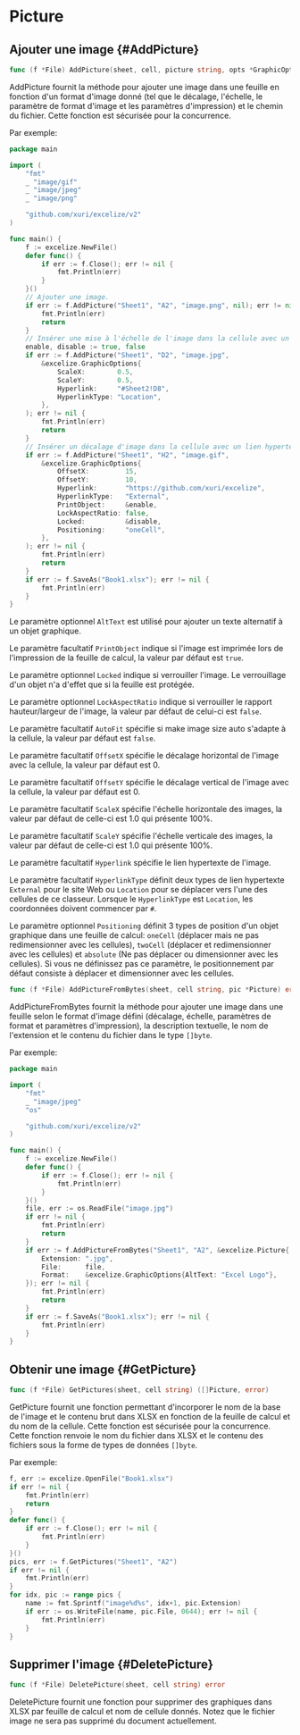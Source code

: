 # Picture

## Ajouter une image {#AddPicture}

```go
func (f *File) AddPicture(sheet, cell, picture string, opts *GraphicOptions) error
```

AddPicture fournit la méthode pour ajouter une image dans une feuille en fonction d'un format d'image donné (tel que le décalage, l'échelle, le paramètre de format d'image et les paramètres d'impression) et le chemin du fichier. Cette fonction est sécurisée pour la concurrence.

Par exemple:

```go
package main

import (
    "fmt"
    _ "image/gif"
    _ "image/jpeg"
    _ "image/png"

    "github.com/xuri/excelize/v2"
)

func main() {
    f := excelize.NewFile()
    defer func() {
        if err := f.Close(); err != nil {
            fmt.Println(err)
        }
    }()
    // Ajouter une image.
    if err := f.AddPicture("Sheet1", "A2", "image.png", nil); err != nil {
        fmt.Println(err)
        return
    }
    // Insérer une mise à l'échelle de l'image dans la cellule avec un lien hypertexte.
    enable, disable := true, false
    if err := f.AddPicture("Sheet1", "D2", "image.jpg",
        &excelize.GraphicOptions{
            ScaleX:        0.5,
            ScaleY:        0.5,
            Hyperlink:     "#Sheet2!D8",
            HyperlinkType: "Location",
        },
    ); err != nil {
        fmt.Println(err)
        return
    }
    // Insérer un décalage d'image dans la cellule avec un lien hypertexte externe, un support d'impression et de positionnement.
    if err := f.AddPicture("Sheet1", "H2", "image.gif",
        &excelize.GraphicOptions{
            OffsetX:         15,
            OffsetY:         10,
            Hyperlink:       "https://github.com/xuri/excelize",
            HyperlinkType:   "External",
            PrintObject:     &enable,
            LockAspectRatio: false,
            Locked:          &disable,
            Positioning:     "oneCell",
        },
    ); err != nil {
        fmt.Println(err)
        return
    }
    if err := f.SaveAs("Book1.xlsx"); err != nil {
        fmt.Println(err)
    }
}
```

Le paramètre optionnel `AltText` est utilisé pour ajouter un texte alternatif à un objet graphique.

Le paramètre facultatif `PrintObject` indique si l'image est imprimée lors de l'impression de la feuille de calcul, la valeur par défaut est `true`.

Le paramètre optionnel `Locked` indique si verrouiller l'image. Le verrouillage d'un objet n'a d'effet que si la feuille est protégée.

Le paramètre optionnel `LockAspectRatio` indique si verrouiller le rapport hauteur/largeur de l'image, la valeur par défaut de celui-ci est `false`.

Le paramètre facultatif `AutoFit` spécifie si make image size auto s'adapte à la cellule, la valeur par défaut est `false`.

Le paramètre facultatif `OffsetX` spécifie le décalage horizontal de l'image avec la cellule, la valeur par défaut est 0.

Le paramètre facultatif `OffsetY` spécifie le décalage vertical de l'image avec la cellule, la valeur par défaut est 0.

Le paramètre facultatif `ScaleX` spécifie l'échelle horizontale des images, la valeur par défaut de celle-ci est 1.0 qui présente 100%.

Le paramètre facultatif `ScaleY` spécifie l'échelle verticale des images, la valeur par défaut de celle-ci est 1.0 qui présente 100%.

Le paramètre facultatif `Hyperlink` spécifie le lien hypertexte de l'image.

Le paramètre facultatif `HyperlinkType` définit deux types de lien hypertexte `External` pour le site Web ou `Location` pour se déplacer vers l'une des cellules de ce classeur. Lorsque le `HyperlinkType` est `Location`, les coordonnées doivent commencer par `#`.

Le paramètre optionnel `Positioning` définit 3 types de position d'un objet graphique dans une feuille de calcul: `oneCell` (déplacer mais ne pas redimensionner avec les cellules), `twoCell` (déplacer et redimensionner avec les cellules) et `absolute` (Ne pas déplacer ou dimensionner avec les cellules). Si vous ne définissez pas ce paramètre, le positionnement par défaut consiste à déplacer et dimensionner avec les cellules.

```go
func (f *File) AddPictureFromBytes(sheet, cell string, pic *Picture) error
```

AddPictureFromBytes fournit la méthode pour ajouter une image dans une feuille selon le format d'image défini (décalage, échelle, paramètres de format et paramètres d'impression), la description textuelle, le nom de l'extension et le contenu du fichier dans le type `[]byte`.

Par exemple:

```go
package main

import (
    "fmt"
    _ "image/jpeg"
    "os"

    "github.com/xuri/excelize/v2"
)

func main() {
    f := excelize.NewFile()
    defer func() {
        if err := f.Close(); err != nil {
            fmt.Println(err)
        }
    }()
    file, err := os.ReadFile("image.jpg")
    if err != nil {
        fmt.Println(err)
        return
    }
    if err := f.AddPictureFromBytes("Sheet1", "A2", &excelize.Picture{
        Extension: ".jpg",
        File:      file,
        Format:    &excelize.GraphicOptions{AltText: "Excel Logo"},
    }); err != nil {
        fmt.Println(err)
        return
    }
    if err := f.SaveAs("Book1.xlsx"); err != nil {
        fmt.Println(err)
    }
}
```

## Obtenir une image {#GetPicture}

```go
func (f *File) GetPictures(sheet, cell string) ([]Picture, error)
```

GetPicture fournit une fonction permettant d'incorporer le nom de la base de l'image et le contenu brut dans XLSX en fonction de la feuille de calcul et du nom de la cellule. Cette fonction est sécurisée pour la concurrence. Cette fonction renvoie le nom du fichier dans XLSX et le contenu des fichiers sous la forme de types de données `[]byte`.

Par exemple:

```go
f, err := excelize.OpenFile("Book1.xlsx")
if err != nil {
    fmt.Println(err)
    return
}
defer func() {
    if err := f.Close(); err != nil {
        fmt.Println(err)
    }
}()
pics, err := f.GetPictures("Sheet1", "A2")
if err != nil {
    fmt.Println(err)
}
for idx, pic := range pics {
    name := fmt.Sprintf("image%d%s", idx+1, pic.Extension)
    if err := os.WriteFile(name, pic.File, 0644); err != nil {
        fmt.Println(err)
    }
}
```

## Supprimer l'image {#DeletePicture}

```go
func (f *File) DeletePicture(sheet, cell string) error
```

DeletePicture fournit une fonction pour supprimer des graphiques dans XLSX par feuille de calcul et nom de cellule donnés. Notez que le fichier image ne sera pas supprimé du document actuellement.
